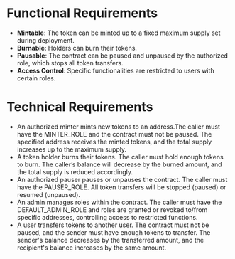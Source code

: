 
# Functional Requirements

- **Mintable**: The token can be minted up to a fixed maximum supply set during deployment.
- **Burnable**: Holders can burn their tokens.
- **Pausable**: The contract can be paused and unpaused by the authorized role, which stops all token transfers.
- **Access Control**: Specific functionalities are restricted to users with certain roles.

# Technical Requirements

- An authorized minter mints new tokens to an address.The caller must have the MINTER_ROLE and the contract must not be paused. The specified address receives the minted tokens, and the total supply increases up to the maximum supply.
- A token holder burns their tokens. The caller must hold enough tokens to burn. The caller’s balance will decrease by the burned amount, and the total supply is reduced accordingly.
- An authorized pauser pauses or unpauses the contract. The caller must have the PAUSER_ROLE. All token transfers will be stopped (paused) or resumed (unpaused).
- An admin manages roles within the contract. The caller must have the DEFAULT_ADMIN_ROLE and roles are granted or revoked to/from specific addresses, controlling access to restricted functions.
- A user transfers tokens to another user. The contract must not be paused, and the sender must have enough tokens to transfer. The sender's balance decreases by the transferred amount, and the recipient's balance increases by the same amount.
